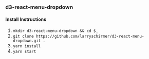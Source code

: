 ### d3-react-menu-dropdown

#### Install Instructions
1. `mkdir d3-react-menu-dropdown && cd $_`
1. `git clone https://github.com/larryschirmer/d3-react-menu-dropdown.git .`
1. `yarn install`
1. `yarn start`
